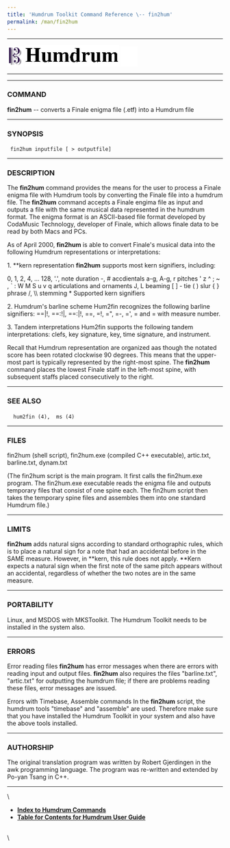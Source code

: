```yaml
---
title: 'Humdrum Toolkit Command Reference \-- fin2hum'
permalink: /man/fin2hum
---
```


  -------------------------------- ----------------------------------------- ----------------------------------
  ![ ](/Humdrum/HumdrumIcon.gif)    ![Humdrum ](/Humdrum/HumdrumHeader.gif)    ![ ](/Humdrum/HumdrumSpacer.gif)
  -------------------------------- ----------------------------------------- ----------------------------------

------------------------------------------------------------------------

### COMMAND

**fin2hum** \-- converts a Finale enigma file (.etf) into a Humdrum file

------------------------------------------------------------------------

### SYNOPSIS

` fin2hum inputfile [ > outputfile]`

------------------------------------------------------------------------

### DESCRIPTION

The **fin2hum** command provides the means for the user to process a
Finale enigma file with Humdrum tools by converting the Finale file into
a humdrum file. The **fin2hum** command accepts a Finale engima file as
input and outputs a file with the same musical data represented in the
humdrum format. The enigma format is an ASCII-based file format
developed by CodaMusic Technology, developer of Finale, which allows
finale data to be read by both Macs and PCs.

As of April 2000, **fin2hum** is able to convert Finale\'s musical data
into the following Humdrum representations or interpretations:

1\. \*\*kern representation **fin2hum** supports most kern signifiers,
including:

0, 1, 2, 4, \... 128, \'.\', note duration -, \# accdientals a-g, A-g, r
pitches \' z \^ ; \~ , \` : W M S u v q articulations and ornaments J, L
beaming \[ \] - tie ( ) slur { } phrase /, \\\\ stemming \* Supported
kern signifiers

2\. Humdrum\'s barline scheme Hum2fin recognizes the following barline
signifiers: ==\|!, ==:!\|, ==:\|!, ==, =!, =\", =-, =\', = and = with
measure number.

3\. Tandem interpretations Hum2fin supports the following tandem
interpretations: clefs, key signature, key, time signature, and
instrument.

Recall that Humdrum representation are organized aas though the notated
score has been rotated clockwise 90 degrees. This means that the
upper-most part is typically represented by the right-most spine. The
**fin2hum** command places the lowest Finale staff in the left-most
spine, with subsequent staffs placed consecutively to the right.

------------------------------------------------------------------------

### SEE ALSO

`  hum2fin (4),  ms (4)`

------------------------------------------------------------------------

### FILES

fin2hum (shell script), fin2hum.exe (compiled C++ executable),
artic.txt, barline.txt, dynam.txt

(The fin2hum script is the main program. It first calls the fin2hum.exe
program. The fin2hum.exe executable reads the enigma file and outputs
temporary files that consist of one spine each. The fin2hum script then
takes the temporary spine files and assembles them into one standard
Humdrum file.)

------------------------------------------------------------------------

### LIMITS

**fin2hum** adds natural signs according to standard orthographic rules,
which is to place a natural sign for a note that had an accidental
before in the SAME measure. However, in \*\*kern, this rule does not
apply. \*\*Kern expects a natural sign when the first note of the same
pitch appears without an accidental, regardless of whether the two notes
are in the same measure.

------------------------------------------------------------------------

### PORTABILITY

Linux, and MSDOS with MKSToolkit. The Humdrum Toolkit needs to be
installed in the system also.

------------------------------------------------------------------------

### ERRORS

Error reading files **fin2hum** has error messages when there are errors
with reading input and output files. **fin2hum** also requires the files
\"barline.txt\", \"artic.txt\" for outputting the humdrum file; if there
are problems reading these files, error messages are issued.

Errors with Timebase, Assemble commands In the **fin2hum** script, the
humdrum tools \"timebase\" and \"assemble\" are used. Therefore make
sure that you have installed the Humdrum Toolkit in your system and also
have the above tools installed.

------------------------------------------------------------------------

### AUTHORSHIP

The original translation program was written by Robert Gjerdingen in the
awk programming language. The program was re-written and extended by
Po-yan Tsang in C++.

------------------------------------------------------------------------

\

-   [**Index to Humdrum Commands**](../commands.toc.html)
-   [**Table for Contents for Humdrum User Guide**](../guide.toc.html)

\
\
